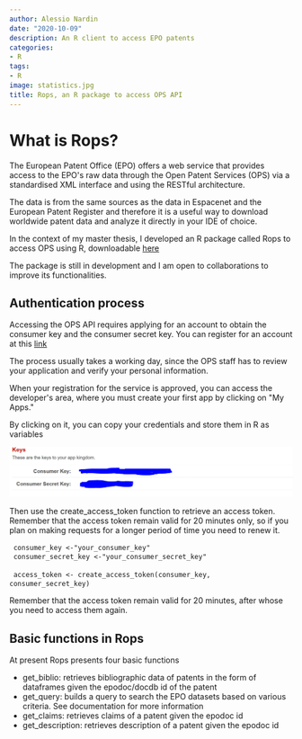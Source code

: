 ```yaml
---
author: Alessio Nardin
date: "2020-10-09"
description: An R client to access EPO patents 
categories:
- R
tags:
- R
image: statistics.jpg
title: Rops, an R package to access OPS API
---
```


# What is Rops?

The European Patent Office (EPO) offers a web service that provides access to the EPO's raw data through the Open Patent Services (OPS) via a standardised XML interface and using the RESTful architecture. 

The data is from the same sources as the data in Espacenet and the European Patent Register and therefore it is a useful way to download worldwide patent data and analyze it directly in your IDE of choice. 

In the context of my master thesis, I developed an R package called Rops to access OPS using R, downloadable [here](https://github.com/AlessioNar/Rops)

The package is still in development and I am open to collaborations to improve its functionalities.

## Authentication process

Accessing the OPS API requires applying for an account to obtain the consumer key and the consumer secret key. You can register for an account at this [link](https://www.epo.org/searching-for-patents/data/web-services/ops.html)

The process usually takes a working day, since the OPS staff has to review your application and verify your personal information.

When your registration for the service is approved, you can access the developer's area, where you must create your first app by clicking on "My Apps."

By clicking on it, you can copy your credentials and store them in R as variables 

![](my_apps.PNG)

Then use the create_access_token function to retrieve an access token. Remember that the access token remain valid for 20 minutes only, so if you plan on making requests for a longer period of time you need to renew it. 

```{r create_access_token}
 consumer_key <-"your_consumer_key"
 consumer_secret_key <-"your_consumer_secret_key"
 
 access_token <- create_access_token(consumer_key, consumer_secret_key)
```
Remember that the access token remain valid for 20 minutes, after whose you need to access them again. 

## Basic functions in Rops

At present Rops presents four basic functions

- get_biblio: retrieves bibliographic data of patents in the form of dataframes given the epodoc/docdb id of the patent
- get_query: builds a query to search the EPO datasets based on various criteria. See documentation for more information
- get_claims: retrieves claims of a patent given the epodoc id
- get_description: retrieves description of a patent given the epodoc id


